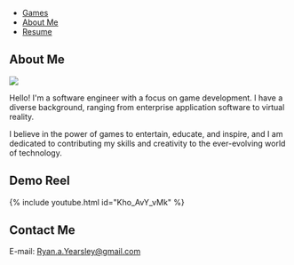 <link rel="stylesheet" type="text/css" href="https://ryanyearsley.github.io/style.css">
<nav>
  <ul>
    <li><a href="https://ryanyearsley.github.io/Games.html">Games</a></li>
    <li><a href="#section2">About Me</a></li>
    <li><a href="https://ryanyearsley.github.io/Resume.html">Resume</a></li>
  </ul>
</nav>

## About Me

<div class="image-container">
<img class="profile-picture" src="docs/assets/images/Yearsley_ProfilePic_Cropped.png">
<p>Hello! I'm a software engineer with a focus on game development. I have a diverse background, ranging from enterprise application software to virtual reality.</p>
<p>I believe in the power of games to entertain, educate, and inspire, and I am dedicated to contributing my skills and creativity to the ever-evolving world of technology.</p>
</div>

## Demo Reel

{% include youtube.html id="Kho_AvY_vMk" %}

## Contact Me

E-mail: Ryan.a.Yearsley@gmail.com
